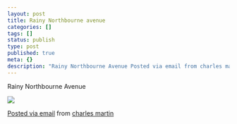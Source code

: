 ```yaml
---
layout: post
title: Rainy Northbourne avenue
categories: []
tags: []
status: publish
type: post
published: true
meta: {}
description: "Rainy Northbourne Avenue Posted via email from charles martin"
---
```


Rainy Northbourne Avenue

![]({{site.baseurl}}/assets/posterous/charlesmartin/2010-05-rainynorthbourne.jpg)

[Posted via email](http://posterous.com)  from 
[charles martin](http://charlesmartin.posterous.com/rainy-northbourne-avenue)
